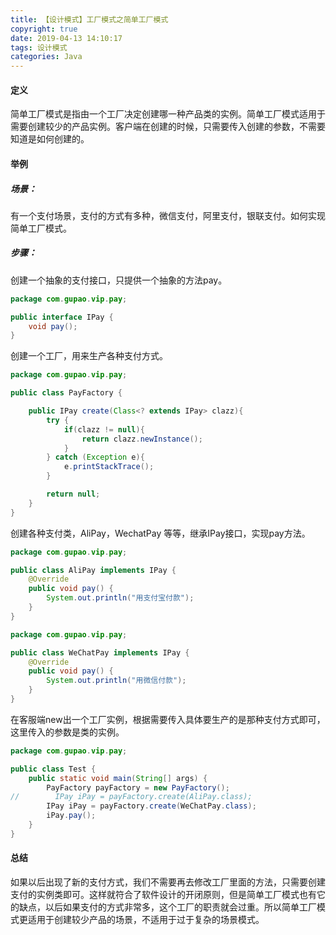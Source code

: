 ```yaml
---
title: 【设计模式】工厂模式之简单工厂模式
copyright: true
date: 2019-04-13 14:10:17
tags: 设计模式
categories: Java
---
```


#### 定义

简单工厂模式是指由一个工厂决定创建哪一种产品类的实例。简单工厂模式适用于需要创建较少的产品实例。客户端在创建的时候，只需要传入创建的参数，不需要知道是如何创建的。

#### 举例

##### 场景：

有一个支付场景，支付的方式有多种，微信支付，阿里支付，银联支付。如何实现简单工厂模式。

<!-- more -->

##### 步骤：

创建一个抽象的支付接口，只提供一个抽象的方法pay。

```java
package com.gupao.vip.pay;

public interface IPay {
    void pay();
}
```

创建一个工厂，用来生产各种支付方式。

```java
package com.gupao.vip.pay;

public class PayFactory {

    public IPay create(Class<? extends IPay> clazz){
        try {
            if(clazz != null){
                return clazz.newInstance();
            }
        } catch (Exception e){
            e.printStackTrace();
        }

        return null;
    }
}
```

创建各种支付类，AliPay，WechatPay 等等，继承IPay接口，实现pay方法。

```java
package com.gupao.vip.pay;

public class AliPay implements IPay {
    @Override
    public void pay() {
        System.out.println("用支付宝付款");
    }
}
```

```java
package com.gupao.vip.pay;

public class WeChatPay implements IPay {
    @Override
    public void pay() {
        System.out.println("用微信付款");
    }
}
```

在客服端new出一个工厂实例，根据需要传入具体要生产的是那种支付方式即可，这里传入的参数是类的实例。

```java
package com.gupao.vip.pay;

public class Test {
    public static void main(String[] args) {
        PayFactory payFactory = new PayFactory();
//        IPay iPay = payFactory.create(AliPay.class);
        IPay iPay = payFactory.create(WeChatPay.class);
        iPay.pay();
    }
}
```

#### 总结

如果以后出现了新的支付方式，我们不需要再去修改工厂里面的方法，只需要创建支付的实例类即可。这样就符合了软件设计的开闭原则，但是简单工厂模式也有它的缺点，以后如果支付的方式非常多，这个工厂的职责就会过重。所以简单工厂模式更适用于创建较少产品的场景，不适用于过于复杂的场景模式。